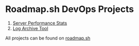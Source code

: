 # Roadmap.sh DevOps Projects

1. [Server Performance Stats](https://roadmap.sh/projects/server-stats)
2. [Log Archive Tool](https://roadmap.sh/projects/log-archive-tool)

All projects can be found on [roadmap.sh](https://roadmap.sh/devops/projects)